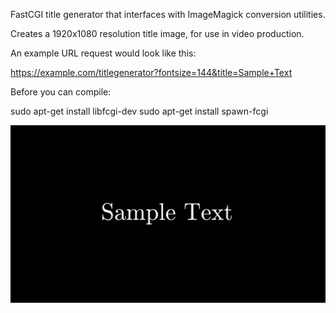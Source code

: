 FastCGI title generator that interfaces with ImageMagick conversion utilities.

Creates a 1920x1080 resolution title image, for use in video production.

An example URL request would look like this:

   https://example.com/titlegenerator?fontsize=144&title=Sample+Text

Before you can compile:

  sudo apt-get install libfcgi-dev
  sudo apt-get install spawn-fcgi

![Image of output](titlegenerator.png)
